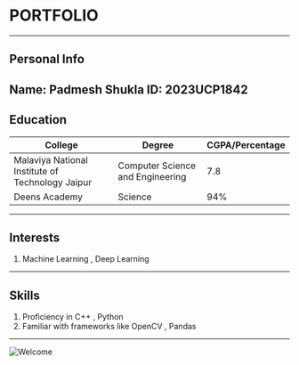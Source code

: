 # PORTFOLIO
---
## Personal Info
Name: Padmesh Shukla
ID: 2023UCP1842
---
## Education

| College  | Degree | CGPA/Percentage|
| ------------- | ------------- | -------------- |
| Malaviya National Institute of Technology Jaipur  | Computer Science and Engineering  | 7.8
| Deens Academy | Science  | 94% |
---
## Interests
1. Machine Learning , Deep Learning

---
## Skills
1. Proficiency in C++ , Python
2. Familiar with frameworks like OpenCV , Pandas

---
![Welcome](https://static.vecteezy.com/system/resources/thumbnails/010/925/778/small/colorful-welcome-design-template-free-vector.jpg)

